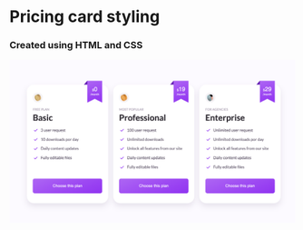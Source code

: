 # Pricing card styling
### Created using HTML and CSS

![screenshot-full](./screenshots/screenshot1.png)